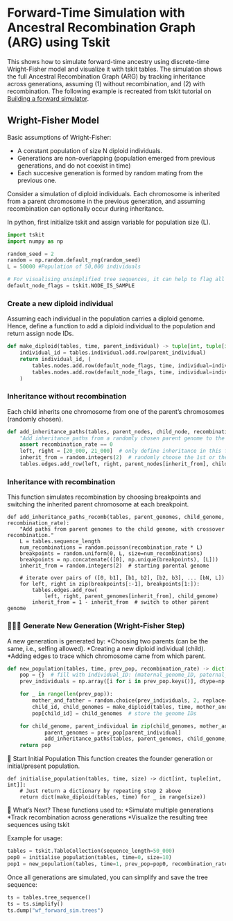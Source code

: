 
# Forward-Time Simulation with Ancestral Recombination Graph (ARG) using Tskit

This shows how to simulate forward-time ancestry using discrete-time Wright-Fisher model and visualize it with tskit tables. The simulation shows the full Ancestral Recombination Graph (ARG) by tracking inheritance across generations, assuming (1) without recombination, and (2) with recombination. The following example is recreated from tskit tutorial on [Building a forward simulator](https://tskit.dev/tutorials/forward_sims.html).


## Wright-Fisher Model

Basic assumptions of Wright-Fisher:
* A constant population of size N diploid individuals.
* Generations are non-overlapping (population emerged from previous generations, and do not coexist in time)
* Each succesive generation is formed by random mating from the previous one.

Consider a simulation of diploid individuals. Each chromosome is inherited from a parent chromosome in the previous generation, and assuming recombination can optionally occur during inheritance.

In python, first initialize tskit and assign variable for population size (L).

```python
import tskit
import numpy as np

random_seed = 2
random = np.random.default_rng(random_seed)
L = 50000 #Population of 50,000 individuals

# For visualising unsimplified tree sequences, it can help to flag all nodes as samples
default_node_flags = tskit.NODE_IS_SAMPLE

```

### Create a new diploid individual 
Assuming each individual in the population carries a diploid genome. Hence, define a function to add a diploid individual to the population and return assign node IDs.

```python
def make_diploid(tables, time, parent_individual) -> tuple[int, tuple[int, int]]:
    individual_id = tables.individual.add.row(parent_individual)
    return individual_id, (
        tables.nodes.add.row(default_node_flags, time, individual=individual_id),
        tables.nodes.add.row(default_node_flags, time, individual=individual_id)
    )
```

### Inheritance without recombination
Each child inherits one chromosome from one of the parent’s chromosomes (randomly chosen).
```python
def add_inheritance_paths(tables, parent_nodes, child_node, recombination_rate):
    "Add inheritance paths from a randomly chosen parent genome to the child genome."
    assert recombination_rate == 0
    left, right = [20_000, 21_000]  # only define inheritance in this focal region
    inherit_from = random.integers(2)  # randomly choose the 1st or the 2nd parent node
    tables.edges.add_row(left, right, parent_nodes[inherit_from], child_node)
```

### Inheritance with recombination
This function simulates recombination by choosing breakpoints and switching the inherited parent chromosome at each breakpoint.

```python3
def add_inheritance_paths_recomb(tables, parent_genomes, child_genome, recombination_rate):
    "Add paths from parent genomes to the child genome, with crossover recombination."
    L = tables.sequence_length
    num_recombinations = random.poisson(recombination_rate * L)
    breakpoints = random.uniform(0, L, size=num_recombinations)
    breakpoints = np.concatenate(([0], np.unique(breakpoints), [L]))
    inherit_from = random.integers(2)  # starting parental genome

    # iterate over pairs of ([0, b1], [b1, b2], [b2, b3], ... [bN, L])
    for left, right in zip(breakpoints[:-1], breakpoints[1:]):
        tables.edges.add_row(
            left, right, parent_genomes[inherit_from], child_genome)
        inherit_from = 1 - inherit_from  # switch to other parent genome
```

### 👨‍👩‍👧 Generate New Generation (Wright-Fisher Step)
A new generation is generated by:
*Choosing two parents (can be the same, i.e., selfing allowed).
*Creating a new diploid individual (child).
*Adding edges to trace which chromosome came from which parent.


```python 3
def new_population(tables, time, prev_pop, recombination_rate) -> dict[int, tuple[int, int]]:
    pop = {}  # fill with individual_ID: (maternal_genome_ID, paternal_genome_ID)
    prev_individuals = np.array([i for i in prev_pop.keys()], dtype=np.int32)

    for _ in range(len(prev_pop)):
        mother_and_father = random.choice(prev_individuals, 2, replace=True) 
        child_id, child_genomes = make_diploid(tables, time, mother_and_father)
        pop[child_id] = child_genomes  # store the genome IDs

    for child_genome, parent_individual in zip(child_genomes, mother_and_father):
            parent_genomes = prev_pop[parent_individual]
            add_inheritance_paths(tables, parent_genomes, child_genome, recombination_rate)
    return pop
```

🔄 Start Initial Population
This function creates the founder generation or initial/present population.

```python3
def initialise_population(tables, time, size) -> dict[int, tuple[int, int]]:
    # Just return a dictionary by repeating step 2 above
    return dict(make_diploid(tables, time) for _ in range(size))
```

🧪 What’s Next?
These functions used to:
*Simulate multiple generations
*Track recombination across generations
*Visualize the resulting tree sequences using tskit

Example for usage:

```python
tables = tskit.TableCollection(sequence_length=50_000)
pop0 = initialise_population(tables, time=0, size=10)
pop1 = new_population(tables, time=1, prev_pop=pop0, recombination_rate=0)
```
Once all generations are simulated, you can simplify and save the tree sequence:

```python
ts = tables.tree_sequence()
ts = ts.simplify()
ts.dump("wf_forward_sim.trees")
```
